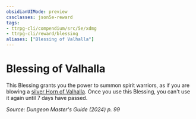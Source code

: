 ```yaml
---
obsidianUIMode: preview
cssclasses: json5e-reward
tags:
- ttrpg-cli/compendium/src/5e/xdmg
- ttrpg-cli/reward/blessing
aliases: ["Blessing of Valhalla"]
---
```

# Blessing of Valhalla

This Blessing grants you the power to summon spirit warriors, as if you are blowing a [silver Horn of Valhalla](horn-of-valhalla-silver-xdmg.md). Once you use this Blessing, you can't use it again until 7 days have passed.

*Source: Dungeon Master's Guide (2024) p. 99*